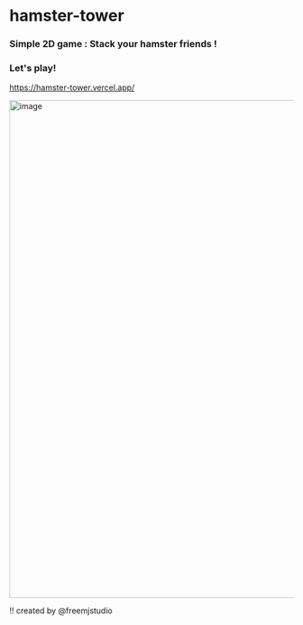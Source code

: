 # hamster-tower

### Simple 2D game : Stack your hamster friends ! 

### Let's play!
https://hamster-tower.vercel.app/

<img width="840" height="883" alt="image" src="https://github.com/user-attachments/assets/ecaae0e7-4f5e-43ec-ab36-6813d2773b03" />

!! created by @freemjstudio 

